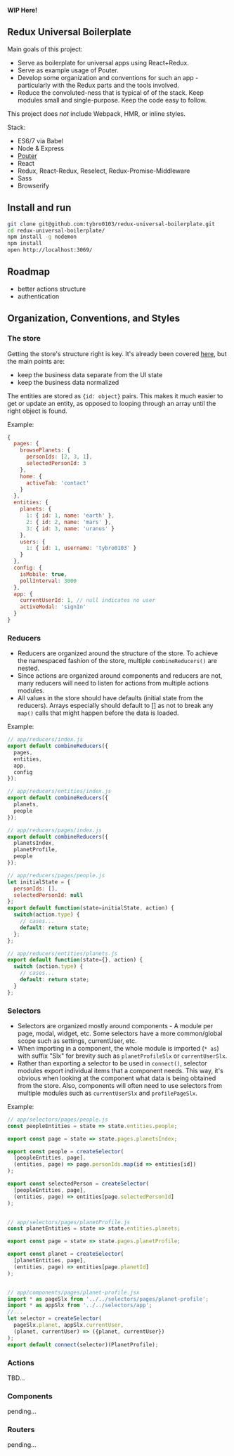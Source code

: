 **WIP Here!**

## Redux Universal Boilerplate

Main goals of this project:

  + Serve as boilerplate for universal apps using React+Redux.
  + Serve as example usage of Pouter.
  + Develop some organization and conventions for such an app - particularly with the Redux parts and the tools involved.
  + Reduce the convoluted-ness that is typical of of the stack. Keep modules small and single-purpose. Keep the code easy to follow.

This project does _not_ include Webpack, HMR, or inline styles.

Stack:

  + ES6/7 via Babel
  + Node & Express
  + [Pouter](https://github.com/tybro0103/pouter)
  + React
  + Redux, React-Redux, Reselect, Redux-Promise-Middleware
  + Sass
  + Browserify



## Install and run

```bash
git clone git@github.com:tybro0103/redux-universal-boilerplate.git
cd redux-universal-boilerplate/
npm install -g nodemon
npm install
open http://localhost:3069/
```



## Roadmap

  + better actions structure
  + authentication



## Organization, Conventions, and Styles

### The store

Getting the store's structure right is key. It's already been covered [here](http://rackt.org/redux/docs/basics/Reducers.html), but the main points are:

  + keep the business data separate from the UI state
  + keep the business data normalized

The entities are stored as `{id: object}` pairs. This makes it much easier to get or update an entity, as opposed to looping through an array until the right object is found.

Example:
```javascript
{
  pages: {
    browsePlanets: {
      personIds: [2, 3, 1],
      selectedPersonId: 3
    },
    home: {
      activeTab: 'contact'
    }
  },
  entities: {
    planets: {
      1: { id: 1, name: 'earth' },
      2: { id: 2, name: 'mars' },
      3: { id: 3, name: 'uranus' }
    },
    users: {
      1: { id: 1, username: 'tybro0103' }
    }
  },
  config: {
    isMobile: true,
    pollInterval: 3000
  },
  app: {
    currentUserId: 1, // null indicates no user
    activeModal: 'signIn'
  }
}
```

### Reducers

  + Reducers are organized around the structure of the store. To achieve the namespaced fashion of the store, multiple `combineReducers()` are nested.
  + Since actions are organized around components and reducers are not, many reducers will need to listen for actions from multiple actions modules.
  + All values in the store should have defaults (initial state from the reducers). Arrays especially should default to [] as not to break any `map()` calls that might happen before the data is loaded.

Example:

```javascript
// app/reducers/index.js
export default combineReducers({
  pages,
  entities,
  app,
  config
});

// app/reducers/entities/index.js
export default combineReducers({
  planets,
  people
});

// app/reducers/pages/index.js
export default combineReducers({
  planetsIndex,
  planetProfile,
  people
});

// app/reducers/pages/people.js
let initialState = {
  personIds: [],
  selectedPersonId: null
};
export default function(state=initialState, action) {
  switch(action.type) {
    // cases...
    default: return state;
  };
};

// app/reducers/entities/planets.js
export default function(state={}, action) {
  switch (action.type) {
    // cases...
    default: return state;
  }
};
```

### Selectors

  + Selectors are organized mostly around components - A module per page, modal, widget, etc. Some selectors have a more common/global scope such as settings, currentUser, etc.
  + When importing in a component, the whole module is imported (`* as`) with suffix "Slx" for brevity such as `planetProfileSlx` or `currentUserSlx`.
  + Rather than exporting a selector to be used in `connect()`, selector modules export individual items that a component needs. This way, it's obvious when looking at the component what data is being obtained from the store. Also, components will often need to use selectors from multiple modules such as `currentUserSlx` and `profilePageSlx`.

Example:

```javascript
// app/selectors/pages/people.js
const peopleEntities = state => state.entities.people;

export const page = state => state.pages.planetsIndex;

export const people = createSelector(
  [peopleEntities, page],
  (entities, page) => page.personIds.map(id => entities[id])
);

export const selectedPerson = createSelector(
  [peopleEntities, page],
  (entities, page) => entities[page.selectedPersonId]
);


// app/selectors/pages/planetProfile.js
const planetEntities = state => state.entities.planets;

export const page = state => state.pages.planetProfile;

export const planet = createSelector(
  [planetEntities, page],
  (entities, page) => entities[page.planetId]
);


// app/components/pages/planet-profile.jsx
import * as pageSlx from '../../selectors/pages/planet-profile';
import * as appSlx from '../../selectors/app';
//...
let selector = createSelector(
  pageSlx.planet, appSlx.currentUser,
  (planet, currentUser) => ({planet, currentUser})
);
export default connect(selector)(PlanetProfile);
```


### Actions

TBD...



### Components

pending...



### Routers

pending...


